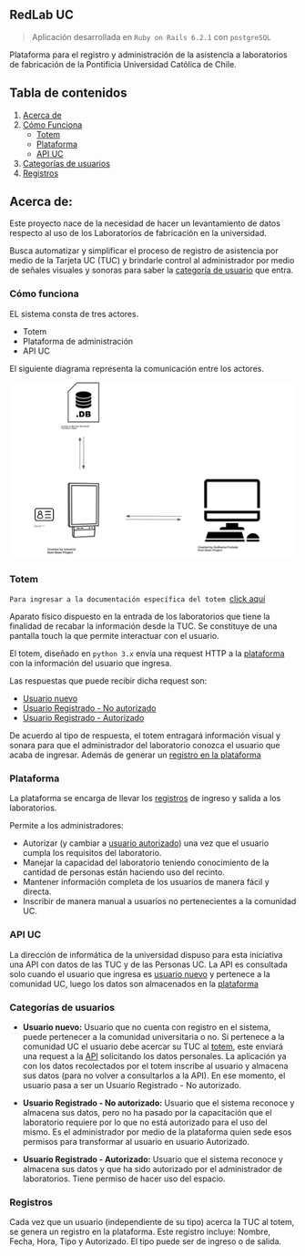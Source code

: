 ## RedLab UC

>Aplicación desarrollada en `Ruby on Rails 6.2.1` con `postgreSQL`

Plataforma para el registro y administración de la asistencia a laboratorios de fabricación de la Pontificia Universidad Católica de Chile. 



## Tabla de contenidos
1. [Acerca de](#acerca-de)
2. [Cómo Funciona](#Cómofunciona)
    * [Totem](#totem)
    * [Plataforma](#plataforma)
    * [API UC](#api-uc)
3. [Categorías de usuarios](#caterogías-de-usuarios)
4. [Registros](#Registros)


## Acerca de:

Este proyecto nace de la necesidad de hacer un levantamiento de datos respecto al uso de los Laboratorios de fabricación en la universidad.

Busca automatizar y simplificar el proceso de registro de asistencia por medio de la Tarjeta UC (TUC) y brindarle control al administrador por medio de señales visuales y sonoras para saber la [categoría de usuario](#categorías-de-usuario) que entra.


### Cómo funciona
EL sistema consta de tres actores.
* Totem
* Plataforma de administración
* API UC

El siguiente diagrama representa la comunicación entre los actores.

![](public/diagram.png#center)

### Totem
`Para ingresar a la documentación específica del totem `[click aquí](http://google.com)


Aparato físico dispuesto en la entrada de los laboratorios que tiene la finalidad de recabar la información desde la TUC. Se constituye de una pantalla touch la que permite interactuar con el usuario. 

El totem, diseñado en `python 3.x` envía una request HTTP a la [plataforma](#plataforma) con la información del usuario que ingresa. 

Las respuestas que puede recibir dicha request son:

* [Usuario nuevo](#categorías-de-usuario)
* [Usuario Registrado - No autorizado](#categorías-de-usuario)
* [Usuario Registrado - Autorizado](#categorías-de-usuario)

De acuerdo al tipo de respuesta, el totem entragará información visual y sonara para que el administrador del laboratorio conozca el usuario que acaba de ingresar. Además de generar un [registro en la plataforma](#registros)

### Plataforma
La plataforma se encarga de llevar los [registros](#registros) de ingreso y salida a los laboratorios. 

Permite a los administradores: 
* Autorizar (y cambiar a [usuario autorizado](#categorías-de-usuarios)) una vez que el usuario cumpla los requisitos del laboratorio. 
* Manejar la capacidad del laboratorio teniendo conocimiento de la cantidad de personas están haciendo uso del recinto. 
* Mantener información completa de los usuarios de manera fácil y directa.
* Inscribir de manera manual a usuarios no pertenecientes a la comunidad UC.

### API UC
La dirección de informática de la universidad dispuso para esta iniciativa una API con datos de las TUC y de las Personas UC. 
La API es consultada solo cuando el usuario que ingresa es [usuario nuevo](#categorías-de-usuarios) y pertenece a la comunidad UC, luego los datos son almacenados en la [plataforma](#plataforma)

### Categorías de usuarios
* **Usuario nuevo:**
Usuario que no cuenta con registro en el sistema, puede pertenecer a la comunidad universitaria o no. Si pertenece a la comunidad UC el usuario debe acercar su TUC al [totem](#totem), este enviará una request a la [API](#api-uc) solicitando los datos personales. 
La aplicación ya con los datos recolectados por el totem inscribe al usuario y almacena sus datos (para no volver a consultarlos a la API). En ese momento, el usuario pasa a ser un Usuario Registrado - No autorizado.

* **Usuario Registrado - No autorizado:** 
Usuario que el sistema reconoce y almacena sus datos, pero no ha pasado por la capacitación que el laboratorio requiere por lo que no está autorizado para el uso del mismo. Es el administrador por medio de la plataforma quien sede esos permisos para transformar al usuario en usuario Autorizado. 

* **Usuario Registrado - Autorizado:** Usuario que el sistema reconoce y almacena sus datos y que ha sido autorizado por el administrador de laboratorios. Tiene permiso de hacer uso del espacio. 

### Registros
Cada vez que un usuario (independiente de su tipo) acerca la TUC al totem, se genera un registro en la plataforma. Este registro incluye: Nombre, Fecha, Hora, Tipo y Autorizado. El tipo puede ser de ingreso o de salida.
